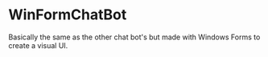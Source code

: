 # WinFormChatBot
Basically the same as the other chat bot's but made with Windows Forms to create a visual UI.
